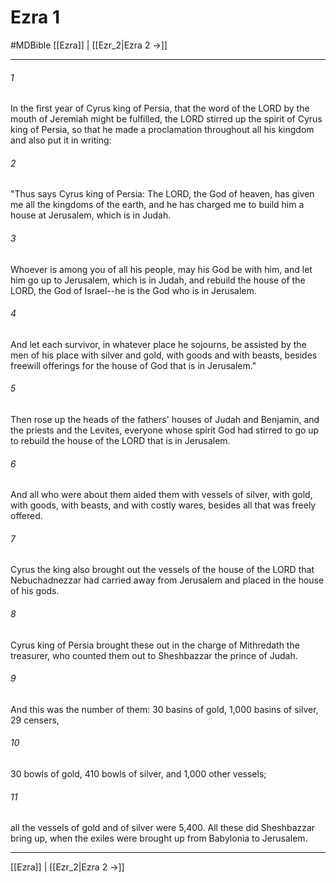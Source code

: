 # Ezra 1
#MDBible
[[Ezra]] | [[Ezr_2|Ezra 2 →]]

***

###### 1 

In the first year of Cyrus king of Persia, that the word of the LORD by the mouth of Jeremiah might be fulfilled, the LORD stirred up the spirit of Cyrus king of Persia, so that he made a proclamation throughout all his kingdom and also put it in writing: 

###### 2 

"Thus says Cyrus king of Persia: The LORD, the God of heaven, has given me all the kingdoms of the earth, and he has charged me to build him a house at Jerusalem, which is in Judah. 

###### 3 

Whoever is among you of all his people, may his God be with him, and let him go up to Jerusalem, which is in Judah, and rebuild the house of the LORD, the God of Israel--he is the God who is in Jerusalem. 

###### 4 

And let each survivor, in whatever place he sojourns, be assisted by the men of his place with silver and gold, with goods and with beasts, besides freewill offerings for the house of God that is in Jerusalem." 

###### 5 

Then rose up the heads of the fathers' houses of Judah and Benjamin, and the priests and the Levites, everyone whose spirit God had stirred to go up to rebuild the house of the LORD that is in Jerusalem. 

###### 6 

And all who were about them aided them with vessels of silver, with gold, with goods, with beasts, and with costly wares, besides all that was freely offered. 

###### 7 

Cyrus the king also brought out the vessels of the house of the LORD that Nebuchadnezzar had carried away from Jerusalem and placed in the house of his gods. 

###### 8 

Cyrus king of Persia brought these out in the charge of Mithredath the treasurer, who counted them out to Sheshbazzar the prince of Judah. 

###### 9 

And this was the number of them: 30 basins of gold, 1,000 basins of silver, 29 censers, 

###### 10 

30 bowls of gold, 410 bowls of silver, and 1,000 other vessels; 

###### 11 

all the vessels of gold and of silver were 5,400. All these did Sheshbazzar bring up, when the exiles were brought up from Babylonia to Jerusalem. 

***

[[Ezra]] | [[Ezr_2|Ezra 2 →]]
